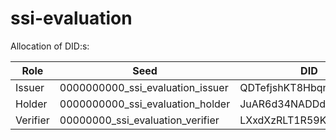# ssi-evaluation
Allocation of DID:s: 

| Role    | Seed                                    | DID                         | Verkey                                      |
|---------|-----------------------------------------|-----------------------------|---------------------------------------------|
| Issuer  | 0000000000_ssi_evaluation_issuer         | QDTefjshKT8HbqnDdh5ELS      | DesEpn8JHQmEs4Rhymi7XLxMpyS4HC5zWLEXSdvo6Wvq |
| Holder  | 0000000000_ssi_evaluation_holder         | JuAR6d34NADDd3PyJJuUBf      | AkqMmUKEA5xM14XqzucrLh7UCfTfB31cBK2y5mtq9uA1 |
| Verifier| 00000000_ssi_evaluation_verifier         | LXxdXzRLT1R59KYrxRiScN      | BeW5AXTCkUK49UK3ik9Wa6gpS8J9tsWAyzqHQsakhvM6 |
